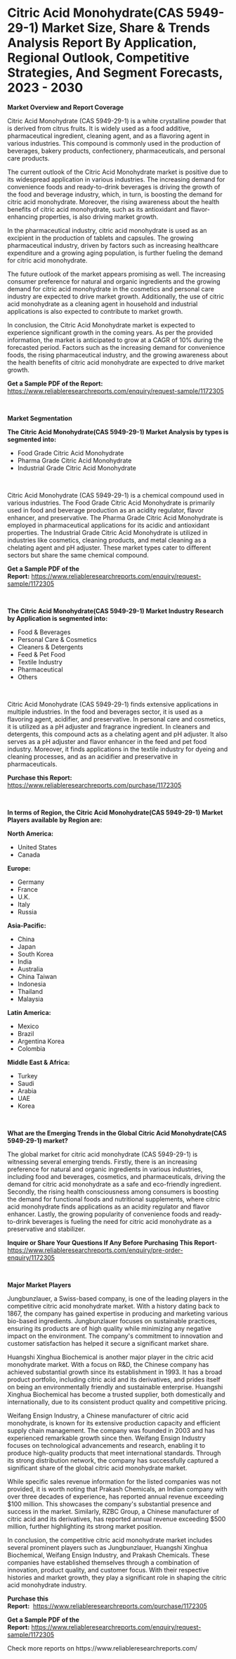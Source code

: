<p><h1>Citric Acid Monohydrate(CAS 5949-29-1) Market Size, Share & Trends Analysis Report By Application, Regional Outlook, Competitive Strategies, And Segment Forecasts, 2023 - 2030</h1></p><p><strong>Market Overview and Report Coverage</strong></p>
<p><p>Citric Acid Monohydrate (CAS 5949-29-1) is a white crystalline powder that is derived from citrus fruits. It is widely used as a food additive, pharmaceutical ingredient, cleaning agent, and as a flavoring agent in various industries. This compound is commonly used in the production of beverages, bakery products, confectionery, pharmaceuticals, and personal care products.</p><p>The current outlook of the Citric Acid Monohydrate market is positive due to its widespread application in various industries. The increasing demand for convenience foods and ready-to-drink beverages is driving the growth of the food and beverage industry, which, in turn, is boosting the demand for citric acid monohydrate. Moreover, the rising awareness about the health benefits of citric acid monohydrate, such as its antioxidant and flavor-enhancing properties, is also driving market growth.</p><p>In the pharmaceutical industry, citric acid monohydrate is used as an excipient in the production of tablets and capsules. The growing pharmaceutical industry, driven by factors such as increasing healthcare expenditure and a growing aging population, is further fueling the demand for citric acid monohydrate.</p><p>The future outlook of the market appears promising as well. The increasing consumer preference for natural and organic ingredients and the growing demand for citric acid monohydrate in the cosmetics and personal care industry are expected to drive market growth. Additionally, the use of citric acid monohydrate as a cleaning agent in household and industrial applications is also expected to contribute to market growth.</p><p>In conclusion, the Citric Acid Monohydrate market is expected to experience significant growth in the coming years. As per the provided information, the market is anticipated to grow at a CAGR of 10% during the forecasted period. Factors such as the increasing demand for convenience foods, the rising pharmaceutical industry, and the growing awareness about the health benefits of citric acid monohydrate are expected to drive market growth.</p></p>
<p><strong>Get a Sample PDF of the Report:</strong> <a href="https://www.reliableresearchreports.com/enquiry/request-sample/1172305">https://www.reliableresearchreports.com/enquiry/request-sample/1172305</a></p>
<p>&nbsp;</p>
<p><strong>Market Segmentation</strong></p>
<p><strong>The Citric Acid Monohydrate(CAS 5949-29-1) Market Analysis by types is segmented into:</strong></p>
<p><ul><li>Food Grade Citric Acid Monohydrate</li><li>Pharma Grade Citric Acid Monohydrate</li><li>Industrial Grade Citric Acid Monohydrate</li></ul></p>
<p>&nbsp;</p>
<p><p>Citric Acid Monohydrate (CAS 5949-29-1) is a chemical compound used in various industries. The Food Grade Citric Acid Monohydrate is primarily used in food and beverage production as an acidity regulator, flavor enhancer, and preservative. The Pharma Grade Citric Acid Monohydrate is employed in pharmaceutical applications for its acidic and antioxidant properties. The Industrial Grade Citric Acid Monohydrate is utilized in industries like cosmetics, cleaning products, and metal cleaning as a chelating agent and pH adjuster. These market types cater to different sectors but share the same chemical compound.</p></p>
<p><strong>Get a Sample PDF of the Report:</strong>&nbsp;<a href="https://www.reliableresearchreports.com/enquiry/request-sample/1172305">https://www.reliableresearchreports.com/enquiry/request-sample/1172305</a></p>
<p>&nbsp;</p>
<p><strong>The Citric Acid Monohydrate(CAS 5949-29-1) Market Industry Research by Application is segmented into:</strong></p>
<p><ul><li>Food & Beverages</li><li>Personal Care & Cosmetics</li><li>Cleaners & Detergents</li><li>Feed & Pet Food</li><li>Textile Industry</li><li>Pharmaceutical</li><li>Others</li></ul></p>
<p>&nbsp;</p>
<p><p>Citric Acid Monohydrate (CAS 5949-29-1) finds extensive applications in multiple industries. In the food and beverages sector, it is used as a flavoring agent, acidifier, and preservative. In personal care and cosmetics, it is utilized as a pH adjuster and fragrance ingredient. In cleaners and detergents, this compound acts as a chelating agent and pH adjuster. It also serves as a pH adjuster and flavor enhancer in the feed and pet food industry. Moreover, it finds applications in the textile industry for dyeing and cleaning processes, and as an acidifier and preservative in pharmaceuticals.</p></p>
<p><strong>Purchase this Report:</strong>&nbsp; <a href="https://www.reliableresearchreports.com/purchase/1172305">https://www.reliableresearchreports.com/purchase/1172305</a></p>
<p>&nbsp;</p>
<p><strong>In terms of Region, the Citric Acid Monohydrate(CAS 5949-29-1) Market Players available by Region are:</strong></p>
<p>
    <p> <strong> North America: </strong>
        <ul>
            <li>United States</li>
            <li>Canada</li>
        </ul>
        </p> 
    <p> <strong> Europe: </strong>
        <ul>
            <li>Germany</li>
            <li>France</li>
            <li>U.K.</li>
            <li>Italy</li>
            <li>Russia</li>
        </ul>
        </p> 
    <p> <strong> Asia-Pacific: </strong>
        <ul>
            <li>China</li>
            <li>Japan</li>
            <li>South Korea</li>
            <li>India</li>
            <li>Australia</li>
            <li>China Taiwan</li>
            <li>Indonesia</li>
            <li>Thailand</li>
            <li>Malaysia</li>
        </ul>
        </p> 
    <p> <strong> Latin America: </strong>
        <ul>
            <li>Mexico</li>
            <li>Brazil</li>
            <li>Argentina Korea</li>
            <li>Colombia</li>
        </ul>
        </p> 
    <p> <strong> Middle East & Africa: </strong>
        <ul>
            <li>Turkey</li>
            <li>Saudi</li>
            <li>Arabia</li>
            <li>UAE</li>
            <li>Korea</li>
        </ul>
    </p>
    </p>
<p>&nbsp;</p>
<p><strong>What are the Emerging Trends in the Global Citric Acid Monohydrate(CAS 5949-29-1) market?</strong></p>
<p><p>The global market for citric acid monohydrate (CAS 5949-29-1) is witnessing several emerging trends. Firstly, there is an increasing preference for natural and organic ingredients in various industries, including food and beverages, cosmetics, and pharmaceuticals, driving the demand for citric acid monohydrate as a safe and eco-friendly ingredient. Secondly, the rising health consciousness among consumers is boosting the demand for functional foods and nutritional supplements, where citric acid monohydrate finds applications as an acidity regulator and flavor enhancer. Lastly, the growing popularity of convenience foods and ready-to-drink beverages is fueling the need for citric acid monohydrate as a preservative and stabilizer.</p></p>
<p><strong>Inquire or Share Your Questions If Any Before Purchasing This Report</strong>- <a href="https://www.reliableresearchreports.com/enquiry/pre-order-enquiry/1172305">https://www.reliableresearchreports.com/enquiry/pre-order-enquiry/1172305</a></p>
<p>&nbsp;</p>
<p><strong>Major Market Players</strong></p>
<p><p>Jungbunzlauer, a Swiss-based company, is one of the leading players in the competitive citric acid monohydrate market. With a history dating back to 1867, the company has gained expertise in producing and marketing various bio-based ingredients. Jungbunzlauer focuses on sustainable practices, ensuring its products are of high quality while minimizing any negative impact on the environment. The company's commitment to innovation and customer satisfaction has helped it secure a significant market share.</p><p>Huangshi Xinghua Biochemical is another major player in the citric acid monohydrate market. With a focus on R&D, the Chinese company has achieved substantial growth since its establishment in 1993. It has a broad product portfolio, including citric acid and its derivatives, and prides itself on being an environmentally friendly and sustainable enterprise. Huangshi Xinghua Biochemical has become a trusted supplier, both domestically and internationally, due to its consistent product quality and competitive pricing.</p><p>Weifang Ensign Industry, a Chinese manufacturer of citric acid monohydrate, is known for its extensive production capacity and efficient supply chain management. The company was founded in 2003 and has experienced remarkable growth since then. Weifang Ensign Industry focuses on technological advancements and research, enabling it to produce high-quality products that meet international standards. Through its strong distribution network, the company has successfully captured a significant share of the global citric acid monohydrate market.</p><p>While specific sales revenue information for the listed companies was not provided, it is worth noting that Prakash Chemicals, an Indian company with over three decades of experience, has reported annual revenue exceeding $100 million. This showcases the company's substantial presence and success in the market. Similarly, RZBC Group, a Chinese manufacturer of citric acid and its derivatives, has reported annual revenue exceeding $500 million, further highlighting its strong market position.</p><p>In conclusion, the competitive citric acid monohydrate market includes several prominent players such as Jungbunzlauer, Huangshi Xinghua Biochemical, Weifang Ensign Industry, and Prakash Chemicals. These companies have established themselves through a combination of innovation, product quality, and customer focus. With their respective histories and market growth, they play a significant role in shaping the citric acid monohydrate industry.</p></p>
<p><strong>Purchase this Report:</strong>&nbsp;&nbsp;<a href="https://www.reliableresearchreports.com/purchase/1172305">https://www.reliableresearchreports.com/purchase/1172305</a></p>
<p></p>
<p><strong>Get a Sample PDF of the Report:</strong>&nbsp;<a href="https://www.reliableresearchreports.com/enquiry/request-sample/1172305">https://www.reliableresearchreports.com/enquiry/request-sample/1172305</a></p>
<p>Check more reports on https://www.reliableresearchreports.com/</p>
